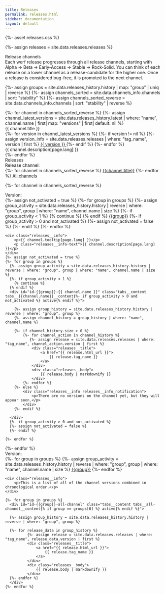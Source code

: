 ```yaml
---
title: Releases
permalink: releases.html
sidebar: documentation
layout: default
---
```


{%- asset releases.css %}

{%- assign releases = site.data.releases.releases %}

<div class="page__container page_releases">

<div class="releases__block-title">
    Release channels
</div>

<!-- Releases description -->
<div class="releases__info">
    Each werf release progresses through all release channels, starting with Alpha → Beta → Early-Access → Stable → Rock-Solid. You can think of each release on a lower channel as a release-candidate for the higher one. Once a release is considered bug-free, it is promoted to the next channel.
</div>

{%- assign groups = site.data.releases_history.history | map: "group" | uniq | reverse %}
{%- assign channels_sorted = site.data.channels_info.channels | sort: "stability" %}
{%- assign channels_sorted_reverse = site.data.channels_info.channels | sort: "stability" | reverse  %}

<div class="releases__menu">
{%- for channel in channels_sorted_reverse %}
{%- assign channel_latest_versions = site.data.releases_history.latest | where: "name",  channel.name | first| map: "versions" | first| default: nil %}
    <div class="releases__menu-item">
        <div class="releases__menu-item-header">            
            <div class="releases__menu-item-title">
                {{ channel.title }}
            </div>
            <div class="releases__menu-item-versions">
            {%- for version in channel_latest_versions %}
            {%- if version != nil  %}
            {%- assign version_info = site.data.releases.releases | where: "tag_name", version | first %}
                <a href="{{ version_info.html_url }}" class="releases__btn">
                {{ version }}
                </a>
            {%- endif %}
            {%- endfor %}
            </div>
        </div>        
        <div class="releases__menu-item-description">
            {{ channel.description[page.lang] }}
        </div>
    </div>
{%- endfor %}
</div>

<div class="releases__block-title">
    Releases
</div>

<div class="releases__block-subtitle">
    Release channel:
</div>

<div class="tabs">
  {%- for channel in channels_sorted_reverse %}
  <a href="javascript:void(0)" class="tabs__btn tabs__channel__btn{% if channel == channels_sorted_reverse[0] %} active{% endif %}" onclick="openTab(event, 'tabs__channel__btn', 'tabs__channel__content', 'id-{{channel.name}}')">{{channel.title}}</a>
  {%- endfor %}
  <a href="javascript:void(0)" class="tabs__btn tabs__channel__btn" onclick="openTab(event, 'tabs__channel__btn', 'tabs__channel__content', 'id-all-channels')">All channels</a>
</div>

{%- for channel in channels_sorted_reverse %}
<div id="id-{{channel.name}}" class="tabs__channel__content{% if channel == channels_sorted_reverse[0] %} active{% endif %}">
    <div class="releases__block-subtitle">
        Version:
    </div>
    <div class="tabs">
    {%- assign not_activated = true %}
    {%- for group in groups %}
      {%- assign group_activity = site.data.releases_history.history | reverse | where: "group", group | where: "name", channel.name | size %}
      {%- if group_activity < 1 %}
        {% continue %} 
      {% endif %}
      <a href="javascript:void(0)" class="tabs__btn tabs__{{channel.name}}__btn{%- if group_activity > 0 and not_activated %} active{% endif %}" 
         onclick="openTab(event, 'tabs__{{channel.name}}__btn', 'tabs__{{channel.name}}__content', 'id-{{group}}-{{ channel.name }}')">{{group}}</a>
         {%- if group_activity > 0 and not_activated %}
         {%- assign not_activated = false %}
         {%- endif %}
    {%- endfor %}
    </div>
    
    <div class="releases__info">
        <p>{{ channel.tooltip[page.lang] }}</p>
        <p class="releases__info-text">{{ channel.description[page.lang] }}</p>
    </div>
    {%- assign not_activated = true %}
    {%- for group in groups %}
      {%- assign group_activity = site.data.releases_history.history | reverse | where: "group", group | where: "name", channel.name | size %}
      {%- if group_activity < 1 %}
        {% continue %} 
      {% endif %}
      <div id="id-{{group}}-{{ channel.name }}" class="tabs__content tabs__{{channel.name}}__content{%- if group_activity > 0 and not_activated %} active{% endif %}">
        
        {%- assign group_history = site.data.releases_history.history | reverse | where: "group", group %}
        {%- assign channel_history = group_history | where: "name", channel.name %}
        
        {%- if channel_history.size > 0 %}
            {%- for channel_action in channel_history %}
               {%- assign release = site.data.releases.releases | where: "tag_name", channel_action.version | first %}
                <div class="releases__title">
                    <a href="{{ release.html_url }}">
                        {{ release.tag_name }}
                    </a>
                </div>
                <div class="releases__body">
                    {{ release.body | markdownify }}
                </div>
            {%- endfor %}
        {%- else %}
            <div class="releases__info releases__info_notification">
                <p>There are no versions on the channel yet, but they will appear soon.</p>
            </div>
        {%- endif %}
        
      </div>
      {%- if group_activity > 0 and not_activated %}
      {%- assign not_activated = false %}
      {%- endif %}

    {%- endfor %}
</div>
{%- endfor %}

<div id="id-all-channels" class="tabs__content tabs__channel__content">
    <div class="releases__block-subtitle">
        Version:
    </div>
    <div class="tabs">
    {%- for group in groups %}
    {%- assign group_activity = site.data.releases_history.history | reverse | where: "group", group | where: "name", channel.name | size %}
    <a href="javascript:void(0)" class="tabs__btn tabs__all-channel__btn{% if group == groups[0] %} active{% endif %}
             {%- if group_activity < 1 %} tabs__btn__empty{% endif %}" 
             onclick="openTab(event, 'tabs__all-channel__btn', 'tabs__all-channel__content', 'id-{{group}}-all-channel')">{{group}}</a>
    {%- endfor %}
    </div>

    <div class="releases__info">
        <p>This is a list of all of the channel versions combined in chronological order.</p>
    </div>

    {%- for group in groups %}
      <div id="id-{{group}}-all-channel" class="tabs__content tabs__all-channel__content{% if group == groups[0] %} active{% endif %}">

      {%- assign group_history = site.data.releases_history.history | reverse | where: "group", group %}

      {%- for release_data in group_history %}
              {%- assign release = site.data.releases.releases | where: "tag_name", release_data.version | first %}
              <div class="releases__title">
                  <a href="{{ release.html_url }}">
                      {{ release.tag_name }}
                  </a>
              </div>
              <div class="releases__body">
                  {{ release.body | markdownify }}
              </div>
      {%- endfor %}
      </div>
    {%- endfor %}
</div>
